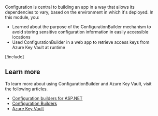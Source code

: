 Configuration is central to building an app in a way that allows its dependencies to vary, based on the environment in which it's deployed. In this module, you:

- Learned about the purpose of the ConfigurationBuilder mechanism to avoid storing sensitive configuration information in easily accessible locations
- Used ConfigurationBuilder in a web app to retrieve access keys from Azure Key Vault at runtime

[!include[](../../../includes/azure-sandbox-cleanup.md)]

## Learn more

To learn more about using ConfigurationBuilder and Azure Key Vault, visit the following articles.

- [Configuration builders for ASP.NET](https://docs.microsoft.com/aspnet/config-builder)
- [Configuration Builders](https://github.com/aspnet/MicrosoftConfigurationBuilders)
- [Azure Key Vault](https://docs.microsoft.com/azure/key-vault/)

